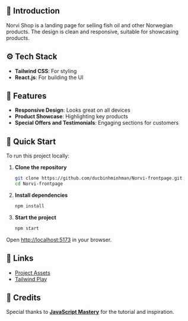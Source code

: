 ## 🤖 Introduction

Norvi Shop is a landing page for selling fish oil and other Norwegian products. The design is clean and responsive, suitable for showcasing products.

## ⚙️ Tech Stack

- **Tailwind CSS**: For styling
- **React.js**: For building the UI

## 🔋 Features

- **Responsive Design**: Looks great on all devices
- **Product Showcase**: Highlighting key products
- **Special Offers and Testimonials**: Engaging sections for customers

## 🤸 Quick Start

To run this project locally:

1. **Clone the repository**

    ```bash
    git clone https://github.com/ducbinhminhman/Norvi-frontpage.git
    cd Norvi-frontpage
    ```

2. **Install dependencies**

    ```bash
    npm install
    ```

3. **Start the project**

    ```bash
    npm start
    ```

Open [http://localhost:5173](http://localhost:5173) in your browser.

## 🔗 Links

- [Project Assets](https://drive.google.com/file/d/1ccqjc8gJ7CLvXT_vUhVT4Gmys-Ze13FK/view)
- [Tailwind Play](https://play.tailwindcss.com/)

## 🙏 Credits

Special thanks to <a href="https://www.youtube.com/@javascriptmastery/videos" target="_blank"><b>JavaScript Mastery</b></a> for the tutorial and inspiration.